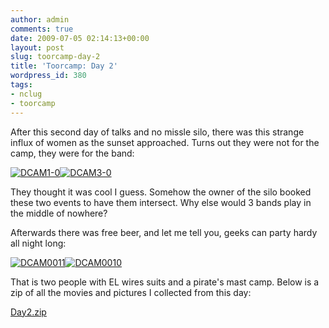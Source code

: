 ```yaml
---
author: admin
comments: true
date: 2009-07-05 02:14:13+00:00
layout: post
slug: toorcamp-day-2
title: 'Toorcamp: Day 2'
wordpress_id: 380
tags:
- nclug
- toorcamp
---
```


After this second day of talks and no missle silo, there was this strange influx of women as the sunset approached. Turns out they were not for the camp, they were for the band:

[![DCAM1-0](https://xkyle.com/wp-content/uploads/DCAM1-0-300x225.jpg)](https://xkyle.com/wp-content/uploads/DCAM1-0.jpg)[![DCAM3-0](https://xkyle.com/wp-content/uploads/DCAM3-0-300x225.jpg)](https://xkyle.com/wp-content/uploads/DCAM3-0.jpg)

They thought it was cool I guess. Somehow the owner of the silo booked these two events to have them intersect. Why else would 3 bands play in the middle of nowhere?

Afterwards there was free beer, and let me tell you, geeks can party hardy all night long:

[![DCAM0011](https://xkyle.com/wp-content/uploads/DCAM0011-300x225.jpg)](https://xkyle.com/wp-content/uploads/DCAM0011.JPG)[![DCAM0010](https://xkyle.com/wp-content/uploads/DCAM0010-300x225.jpg)](https://xkyle.com/wp-content/uploads/DCAM0010.JPG)

That is two people with EL wires suits and a pirate's mast camp. Below is a zip of all the movies and pictures I collected from this day:

[Day2.zip](https://xkyle.com/other/day2.zip)

